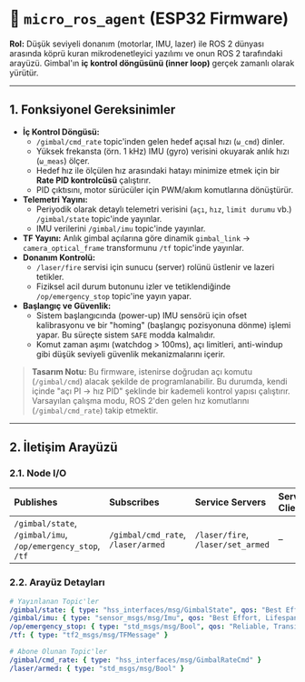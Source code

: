# 🤖 `micro_ros_agent` (ESP32 Firmware)

**Rol:** Düşük seviyeli donanım (motorlar, IMU, lazer) ile ROS 2 dünyası arasında köprü kuran mikrodenetleyici yazılımı ve onun ROS 2 tarafındaki arayüzü. Gimbal'ın **iç kontrol döngüsünü (inner loop)** gerçek zamanlı olarak yürütür.

---

## 1. Fonksiyonel Gereksinimler

*   **İç Kontrol Döngüsü:**
    *   `/gimbal/cmd_rate` topic'inden gelen hedef açısal hızı (`ω_cmd`) dinler.
    *   Yüksek frekansta (örn. 1 kHz) IMU (gyro) verisini okuyarak anlık hızı (`ω_meas`) ölçer.
    *   Hedef hız ile ölçülen hız arasındaki hatayı minimize etmek için bir **Rate PID kontrolcüsü** çalıştırır.
    *   PID çıktısını, motor sürücüler için PWM/akım komutlarına dönüştürür.
*   **Telemetri Yayını:**
    *   Periyodik olarak detaylı telemetri verisini (`açı`, `hız`, `limit durumu` vb.) `/gimbal/state` topic'inde yayınlar.
    *   IMU verilerini `/gimbal/imu` topic'inde yayınlar.
*   **TF Yayını:** Anlık gimbal açılarına göre dinamik `gimbal_link` -> `camera_optical_frame` transformunu `/tf` topic'inde yayınlar.
*   **Donanım Kontrolü:**
    *   `/laser/fire` servisi için sunucu (server) rolünü üstlenir ve lazeri tetikler.
    *   Fiziksel acil durum butonunu izler ve tetiklendiğinde `/op/emergency_stop` topic'ine yayın yapar.
*   **Başlangıç ve Güvenlik:**
    *   Sistem başlangıcında (power-up) IMU sensörü için ofset kalibrasyonu ve bir "homing" (başlangıç pozisyonuna dönme) işlemi yapar. Bu süreçte sistem `SAFE` modda kalmalıdır.
    *   Komut zaman aşımı (watchdog > 100ms), açı limitleri, anti-windup gibi düşük seviyeli güvenlik mekanizmalarını içerir.

> **Tasarım Notu:** Bu firmware, istenirse doğrudan açı komutu (`/gimbal/cmd`) alacak şekilde de programlanabilir. Bu durumda, kendi içinde "açı PI → hız PID" şeklinde bir kademeli kontrol yapısı çalıştırır. Varsayılan çalışma modu, ROS 2'den gelen hız komutlarını (`/gimbal/cmd_rate`) takip etmektir.


---

## 2. İletişim Arayüzü

### 2.1. Node I/O

| Publishes | Subscribes | Service Servers | Service Clients |
| :--- | :--- | :--- | :--- |
| `/gimbal/state`,<br>`/gimbal/imu`,<br>`/op/emergency_stop`,<br>`/tf` | `/gimbal/cmd_rate`,<br>`/laser/armed` | `/laser/fire`,<br>`/laser/set_armed` | – |

### 2.2. Arayüz Detayları

```yaml
# Yayınlanan Topic'ler
/gimbal/state: { type: "hss_interfaces/msg/GimbalState", qos: "Best Effort, Lifespan=150ms" }
/gimbal/imu: { type: "sensor_msgs/msg/Imu", qos: "Best Effort, Lifespan=150ms" }
/op/emergency_stop: { type: "std_msgs/msg/Bool", qos: "Reliable, TransientLocal" }
/tf: { type: "tf2_msgs/msg/TFMessage" }

# Abone Olunan Topic'ler
/gimbal/cmd_rate: { type: "hss_interfaces/msg/GimbalRateCmd" }
/laser/armed: { type: "std_msgs/msg/Bool" }
```